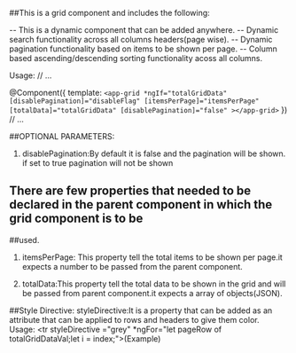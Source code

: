 ##This is a grid component and includes the following:

-- This is a dynamic component that can be added anywhere.
-- Dynamic search functionality across all columns headers(page wise).
-- Dynamic pagination functionality based on items to be shown per page.
-- Column based  ascending/descending sorting functionality acoss all columns.



Usage:
// ...

@Component({
  template: `
    <app-grid *ngIf="totalGridData" [disablePagination]="disableFlag" [itemsPerPage]="itemsPerPage" [totalData]="totalGridData" [disablePagination]="false" ></app-grid>
  `
})
// ...

##OPTIONAL PARAMETERS:
  1) disablePagination:By default it is false and the pagination will be shown. if set to true pagination will not be shown
  

## There are few properties that needed to be declared in the parent component in which the grid component is to be
##used.
  1) itemsPerPage: This property tell the total items to be shown per page.it expects a number to be passed from the parent component.

  2) totalData:This property tell the total data to be shown in the grid and will be passed from parent component.it expects a array of objects(JSON).

##Style Directive:
    styleDirective:It is a property that can be added as an attribute that can be applied to rows and headers to give them color.  
    Usage:
       <tr  styleDirective ="grey" *ngFor="let pageRow of totalGridDataVal;let i  = index;">(Example)
